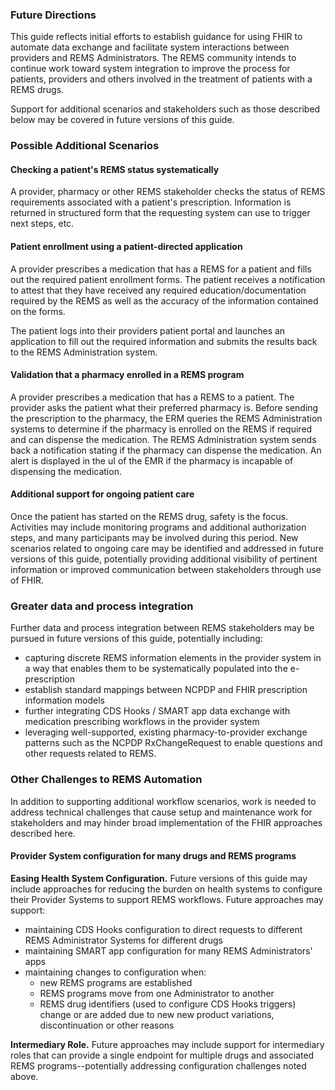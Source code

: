 ### Future Directions
This guide reflects initial efforts to establish guidance for using FHIR to automate data exchange and facilitate system interactions between providers and REMS Administrators. The REMS community intends to continue work toward system integration to improve the process for patients, providers and others involved in the treatment of patients with a REMS drugs. 

Support for additional scenarios and stakeholders such as those described below may be covered in future versions of this guide.

<p></p>

### Possible Additional Scenarios
#### Checking a patient's REMS status systematically
A provider, pharmacy or other REMS stakeholder checks the status of REMS requirements associated with a patient's prescription. Information is returned in structured form that the requesting system can use to trigger next steps, etc.
 
<p></p>

#### Patient enrollment using a patient-directed application
A provider prescribes a medication that has a REMS for a patient and fills out the required patient enrollment forms. The patient receives a notification to attest that they have received any required education/documentation required by the REMS as well as the accuracy of the information contained on the forms. 

The patient logs into their providers patient portal and launches an application to fill out the required information and submits the results back to the REMS Administration system.

<p></p>

#### Validation that a pharmacy enrolled in a REMS program
A provider prescribes a medication that has a REMS to a patient. The provider asks the patient what their preferred pharmacy is.  Before sending the prescription to the pharmacy, the ERM queries the REMS Administration systems to determine if the pharmacy is enrolled on the REMS if required and can dispense the medication.  The REMS Administration system sends back a notification stating if the pharmacy can dispense the medication.  An alert is displayed in the uI of the EMR if the pharmacy is incapable of dispensing the medication. 

<p></p>

#### Additional support for ongoing patient care
Once the patient has started on the REMS drug, safety is the focus. Activities may include monitoring programs and additional authorization steps, and many participants may be involved during this period. New scenarios related to ongoing care may be identified and addressed in future versions of this guide, potentially providing additional visibility of pertinent information or improved communication between stakeholders through use of FHIR.

<p></p>

### Greater data and process integration

Further data and process integration between REMS stakeholders may be pursued in future versions of this guide, potentially including: 
- capturing discrete REMS information elements in the provider system in a way that enables them to be systematically populated into the e-prescription
- establish standard mappings between NCPDP and FHIR prescription information models
- further integrating CDS Hooks / SMART app data exchange with medication prescribing workflows in the provider system
- leveraging well-supported, existing pharmacy-to-provider exchange patterns such as the NCPDP RxChangeRequest to enable questions and other requests related to REMS.

<p></p>

### Other Challenges to REMS Automation
In addition to supporting additional workflow scenarios, work is needed to address technical challenges that cause setup and maintenance work for stakeholders and may hinder broad implementation of the FHIR approaches described here.

<p></p>

#### Provider System configuration for many drugs and REMS programs
**Easing Health System Configuration.** Future versions of this guide may include approaches for reducing the burden on health systems to configure their Provider Systems to support REMS workflows. Future approaches may support:
- maintaining CDS Hooks configuration to direct requests to different REMS Administrator Systems for different drugs
- maintaining SMART app configuration for many REMS Administrators' apps
- maintaining changes to configuration when:
  - new REMS programs are established
  - REMS programs move from one Administrator to another
  - REMS drug identifiers (used to configure CDS Hooks triggers) change or are added due to new new product variations, discontinuation or other reasons

<p></p>

**Intermediary Role.** Future approaches may include support for intermediary roles that can provide a single endpoint for multiple drugs and associated REMS programs--potentially addressing configuration challenges noted above.


<p></p>
<p></p>
